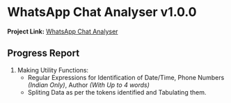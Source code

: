 # WhatsApp Chat Analyser v1.0.0
**Project Link:** [WhatsApp Chat Analyser](https://colab.research.google.com/drive/1CD_QatWoFTA4i8dT-X_mJXWIL5XThVyz?usp=sharing)

## Progress Report
1. Making Utility Functions:
    - Regular Expressions for Identification of Date/Time, Phone Numbers *(Indian Only)*, Author *(With Up to 4 words)*
    - Spliting Data as per the tokens identified and Tabulating them.
